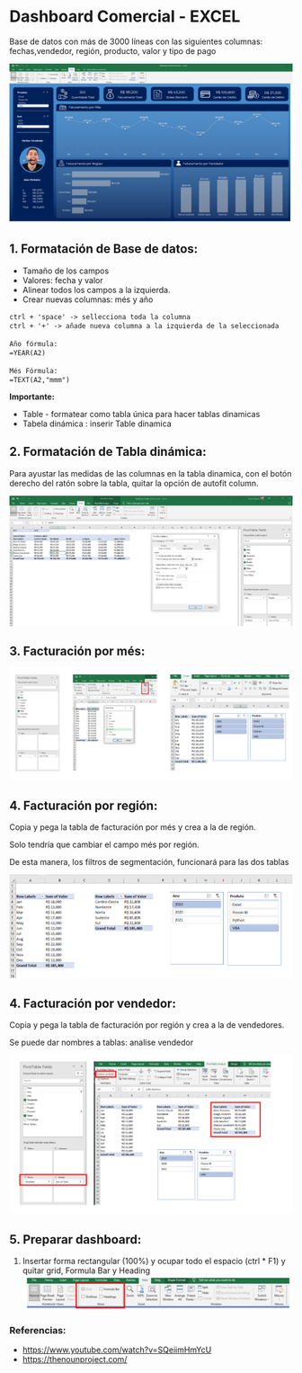 # Dashboard Comercial - EXCEL
<p>Base de datos con más de 3000 líneas con las siguientes columnas: fechas,vendedor, región, producto, valor y tipo de pago </p>

![Alt text](/02.Dashboards/img/dashboard.png)

## 1. Formatación de Base de datos:

* Tamaño de los campos
* Valores: fecha y valor
* Alinear todos los campos a la izquierda.
* Crear nuevas columnas: més y año
```
ctrl + 'space' -> sellecciona toda la columna
ctrl + '+' -> añade nueva columna a la izquierda de la seleccionada

Año fórmula: 
=YEAR(A2)

Més Fórmula:
=TEXT(A2,"mmm")
```
<p> <b>Importante:</b> </p>

* Table - formatear como tabla única para hacer tablas dinamicas
* Tabela dinámica : inserir Table dinamica

## 2. Formatación de Tabla dinámica:

<p> Para ayustar las medidas de las columnas en la tabla dinamica, con el botón derecho del ratón sobre la tabla, quitar la opción de autofit column.

![Alt text](/02.Dashboards/img/dynamicformat.png)

## 3. Facturación por més:
![Alt text](/02.Dashboards/img/factmes.png)

## 4. Facturación por región:
<p> Copia y pega la tabla de facturación por més y crea a la de región.</p>
<p> Solo tendría que cambiar el campo més por región. </p>
<p> De esta manera, los filtros de segmentación, funcionará para las dos tablas </p>

![Alt text](/02.Dashboards/img/factregion.png)

## 4. Facturación por vendedor:
<p> Copia y pega la tabla de facturación por región y crea a la de vendedores.</p>
<p> Se puede dar nombres a tablas: analise vendedor </p>

![Alt text](/02.Dashboards/img/factvendedor.png)

## 5. Preparar dashboard:

1. Insertar forma rectangular (100%) y ocupar todo el espacio (ctrl * F1) y quitar grid, Formula Bar y Heading
![Alt text](/02.Dashboards/img/formatbar.png)




### Referencias:
* https://www.youtube.com/watch?v=SQeiimHmYcU
* https://thenounproject.com/